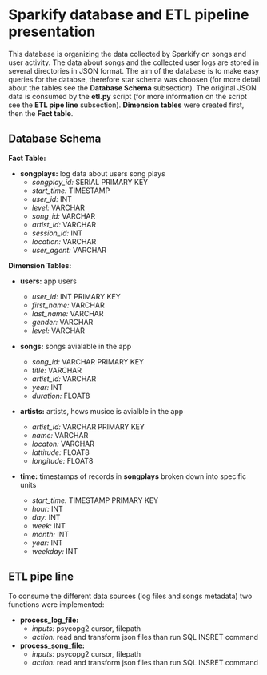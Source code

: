 # Sparkify database and ETL pipeline presentation

This database is organizing the data collected by Sparkify on songs and user activity. The data about songs and the collected user logs are stored in several directories in JSON format. The aim of the database is to make easy queries for the databse, therefore star schema was choosen (for more detail about the tables see the **Database Schema** subsection). The original JSON data is consumed by the **etl.py** script (for more information on the script see the **ETL pipe line** subsection). **Dimension tables** were created first, then the **Fact table**.

## Database Schema
**Fact Table:**
- **songplays:**  log data about users song plays
    - *songplay_id:* SERIAL PRIMARY KEY
    - *start_time:* TIMESTAMP
    - *user_id:* INT
    - *level:* VARCHAR
    - *song_id:* VARCHAR
    - *artist_id:* VARCHAR
    - *session_id:* INT
    - *location:* VARCHAR
    - *user_agent:* VARCHAR
    
**Dimension Tables:**
- **users:** app users
    - *user_id:* INT PRIMARY KEY
    - *first_name:* VARCHAR
    - *last_name:* VARCHAR
    - *gender:* VARCHAR
    - *level:* VARCHAR

- **songs:** songs avialable in the app
    - *song_id:* VARCHAR PRIMARY KEY
    - *title:* VARCHAR
    - *artist_id:* VARCHAR
    - *year:* INT
    - *duration:* FLOAT8

- **artists:** artists, hows musice is avialble in the app
    - *artist_id:* VARCHAR PRIMARY KEY
    - *name:* VARCHAR
    - *locaton:* VARCHAR
    - *lattitude:* FLOAT8
    - *longitude:* FLOAT8

- **time:**  timestamps of records in **songplays** broken down into specific units
    - *start_time:* TIMESTAMP PRIMARY KEY
    - *hour:* INT
    - *day:* INT
    - *week:* INT
    - *month:* INT
    - *year:* INT
    - *weekday:* INT
    
## ETL pipe line

To consume the different data sources (log files and songs metadata) two functions were implemented:
- **process_log_file:**
    - *inputs:* psycopg2 cursor, filepath
    - *action:* read and transform json files than run SQL INSRET command
- **process_song_file:**
    - *inputs:* psycopg2 cursor, filepath
    - *action:* read and transform json files than run SQL INSRET command